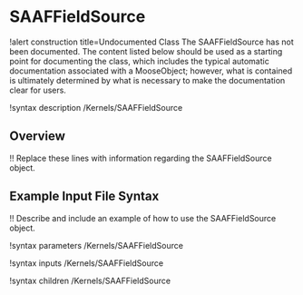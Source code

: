 # SAAFFieldSource

!alert construction title=Undocumented Class
The SAAFFieldSource has not been documented. The content listed below should be used as a starting point for
documenting the class, which includes the typical automatic documentation associated with a
MooseObject; however, what is contained is ultimately determined by what is necessary to make the
documentation clear for users.

!syntax description /Kernels/SAAFFieldSource

## Overview

!! Replace these lines with information regarding the SAAFFieldSource object.

## Example Input File Syntax

!! Describe and include an example of how to use the SAAFFieldSource object.

!syntax parameters /Kernels/SAAFFieldSource

!syntax inputs /Kernels/SAAFFieldSource

!syntax children /Kernels/SAAFFieldSource
